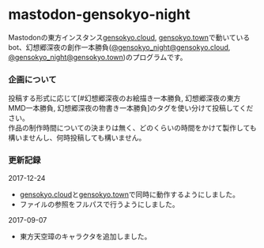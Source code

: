 # mastodon-gensokyo-night

Mastodonの東方インスタンス[gensokyo.cloud](https://gensokyo.cloud),  [gensokyo.town](https://gensokyo.town)で動いているbot、幻想郷深夜の創作一本勝負([@gensokyo_night@gensokyo.cloud](https://gensokyo.cloud/@gensokyo_night), [@gensokyo_night@gensokyo.town](https://gensokyo.town/@gensokyo_night))のプログラムです。

### 企画について

投稿する形式に応じて[#幻想郷深夜のお絵描き一本勝負, 幻想郷深夜の東方MMD一本勝負, 幻想郷深夜の物書き一本勝負]のタグを使い分けて投稿してください。</br>
作品の制作時間についての決まりは無く、どのくらいの時間をかけて製作しても構いませんし、何時投稿しても構いません。


### 更新記録
2017-12-24
- [gensokyo.cloud](https://gensokyo.cloud)と[gensokyo.town](https://gensokyo.town)で同時に動作するようにしました。
- ファイルの参照をフルパスで行うようにしました。

2017-09-07
- 東方天空璋のキャラクタを追加しました。
